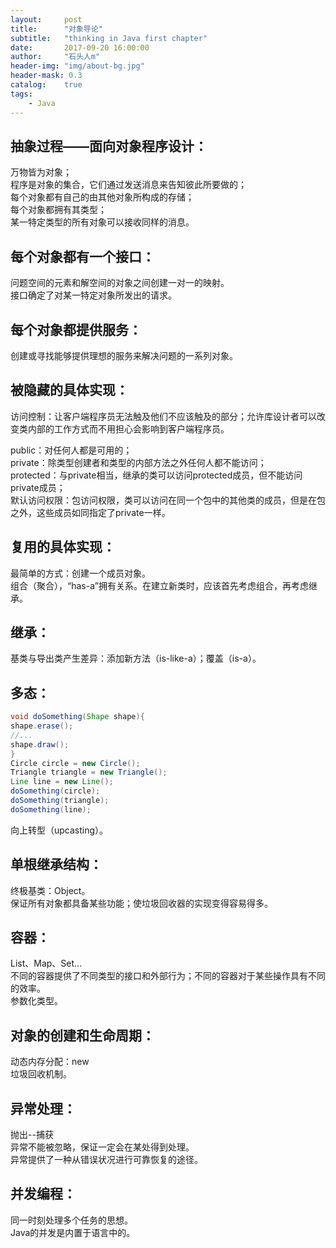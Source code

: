 ```yaml
---
layout:     post
title:      "对象导论"
subtitle:   "thinking in Java first chapter"
date:       2017-09-20 16:00:00
author:     "石头人m"
header-img: "img/about-bg.jpg"
header-mask: 0.3
catalog:    true
tags:
    - Java
---
```


## 抽象过程——面向对象程序设计：

万物皆为对象；<br>
程序是对象的集合，它们通过发送消息来告知彼此所要做的；<br>
每个对象都有自己的由其他对象所构成的存储；<br>
每个对象都拥有其类型；<br>
某一特定类型的所有对象可以接收同样的消息。

## 每个对象都有一个接口：

问题空间的元素和解空间的对象之间创建一对一的映射。<br>
接口确定了对某一特定对象所发出的请求。<br>

## 每个对象都提供服务：

创建或寻找能够提供理想的服务来解决问题的一系列对象。

## 被隐藏的具体实现：

访问控制：让客户端程序员无法触及他们不应该触及的部分；允许库设计者可以改变类内部的工作方式而不用担心会影响到客户端程序员。

public：对任何人都是可用的；<br>
private：除类型创建者和类型的内部方法之外任何人都不能访问；<br>
protected：与private相当，继承的类可以访问protected成员，但不能访问private成员；<br>
默认访问权限：包访问权限，类可以访问在同一个包中的其他类的成员，但是在包之外，这些成员如同指定了private一样。

## 复用的具体实现：

最简单的方式：创建一个成员对象。<br>
组合（聚合），“has-a”拥有关系。在建立新类时，应该首先考虑组合，再考虑继承。

## 继承：

基类与导出类产生差异：添加新方法（is-like-a）；覆盖（is-a）。

## 多态：
```java
void doSomething(Shape shape){
shape.erase();
//...
shape.draw();
}
Circle circle = new Circle();
Triangle triangle = new Triangle();
Line line = new Line();
doSomething(circle);
doSomething(triangle);
doSomething(line);
```

向上转型（upcasting）。

## 单根继承结构：

终极基类：Object。<br>
保证所有对象都具备某些功能；使垃圾回收器的实现变得容易得多。

## 容器：

List、Map、Set...<br>
不同的容器提供了不同类型的接口和外部行为；不同的容器对于某些操作具有不同的效率。<br>
参数化类型。

## 对象的创建和生命周期：

动态内存分配：new<br>
垃圾回收机制。

## 异常处理：

抛出--捕获<br>
异常不能被忽略，保证一定会在某处得到处理。<br>
异常提供了一种从错误状况进行可靠恢复的途径。

## 并发编程：

同一时刻处理多个任务的思想。<br>
Java的并发是内置于语言中的。